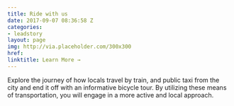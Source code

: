 ```yaml
---
title: Ride with us
date: 2017-09-07 08:36:58 Z
categories:
- leadstory
layout: page
img: http://via.placeholder.com/300x300
href: 
linktitle: Learn More →
---
```


Explore the journey of how locals travel by train, and public taxi from the city and end it off with an informative bicycle tour. By utilizing these means of transportation, you will engage in a more active and local approach.

